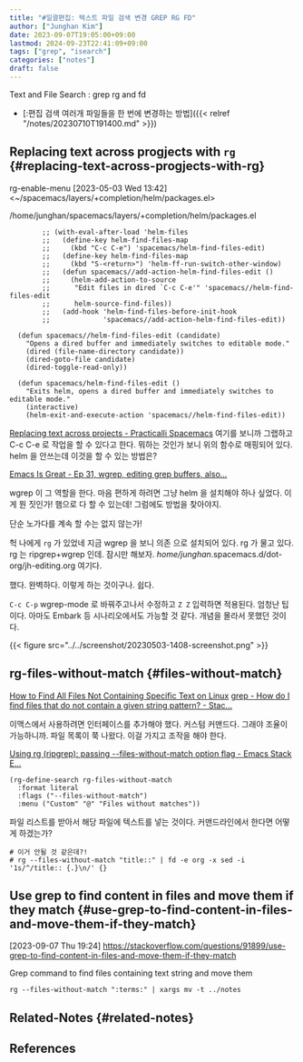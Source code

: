 ```yaml
---
title: "#일괄편집: 텍스트 파일 검색 변경 GREP RG FD"
author: ["Junghan Kim"]
date: 2023-09-07T19:05:00+09:00
lastmod: 2024-09-23T22:41:09+09:00
tags: ["grep", "isearch"]
categories: ["notes"]
draft: false
---
```


Text and File Search : grep rg and fd

-   [:편집 검색 여러개 파일들을 한 번에 변경하는 방법]({{< relref "/notes/20230710T191400.md" >}})


## Replacing text across progjects with `rg` {#replacing-text-across-progjects-with-rg}

rg-enable-menu <span class="timestamp-wrapper"><span class="timestamp">[2023-05-03 Wed 13:42]</span></span> <~/spacemacs/layers/+completion/helm/packages.el>

/home/junghan/spacemacs/layers/+completion/helm/packages.el

```elisp
        ;; (with-eval-after-load 'helm-files
        ;;   (define-key helm-find-files-map
        ;;     (kbd "C-c C-e") 'spacemacs/helm-find-files-edit)
        ;;   (define-key helm-find-files-map
        ;;     (kbd "S-<return>") 'helm-ff-run-switch-other-window)
        ;;   (defun spacemacs//add-action-helm-find-files-edit ()
        ;;     (helm-add-action-to-source
        ;;      "Edit files in dired `C-c C-e'" 'spacemacs//helm-find-files-edit
        ;;      helm-source-find-files))
        ;;   (add-hook 'helm-find-files-before-init-hook
        ;;             'spacemacs//add-action-helm-find-files-edit))

  (defun spacemacs//helm-find-files-edit (candidate)
    "Opens a dired buffer and immediately switches to editable mode."
    (dired (file-name-directory candidate))
    (dired-goto-file candidate)
    (dired-toggle-read-only))

  (defun spacemacs/helm-find-files-edit ()
    "Exits helm, opens a dired buffer and immediately switches to editable mode."
    (interactive)
    (helm-exit-and-execute-action 'spacemacs//helm-find-files-edit))
```

[Replacing text across projects - Practicalli Spacemacs](https://practical.li/spacemacs/spacemacs-basics/evil-tools/replacing-text-across-projects/) 여기를 보니까 그랩하고 C-c C-e 로 작업을 할 수 있다고 한다. 뭐하는 것인가 보니 위의 함수로 매핑되어 있다. helm 을 안쓰는데 이것을 할 수 있는 방법은?

[Emacs Is Great - Ep 31, wgrep, editing grep buffers, also...](https://youtu.be/wBqkOnGnSkg)

wgrep 이 그 역할을 한다. 마음 편하게 하려면 그냥 helm 을 설치해야 하나 싶었다. 이게 뭔 짓인가! 햄으로 다 할 수 있는데! 그럼에도 방법을 찾아야지.

단순 노가다를 계속 할 수는 없지 않는가!

헉 나에게 `rg` 가 있었네 지금 wgrep 을 보니 의존 으로 설치되어 있다. rg 가 물고 있다. rg 는 ripgrep+wgrep 인데. 잠시만 해보자. _home/junghan_.spacemacs.d/dot-org/jh-editing.org 여기다.

했다. 완벽하다. 이렇게 하는 것이구나. 쉽다.

`C-c C-p` wgrep-mode 로 바꿔주고나서 수정하고 `Z Z` 입력하면 적용된다. 엄청난 팁이다. 아마도 Embark 등 시나리오에서도 가능할 것 같다. 개념을 몰라서 못했던 것이다.

{{< figure src="../../screenshot/20230503-1408-screenshot.png" >}}


## rg-files-without-match {#files-without-match}



[How to Find All Files Not Containing Specific Text on Linux](https://linuxhandbook.com/list-non-matching-files/) [grep - How do I find files that do not contain a given string pattern? - Stac...](https://stackoverflow.com/questions/1748129/how-do-i-find-files-that-do-not-contain-a-given-string-pattern)

이맥스에서 사용하려면 인터페이스를 추가해야 했다. 커스텀 커맨드다. 그래야 조율이 가능하니까. 파일 목록이 쭉 나왔다. 이걸 가지고 조작을 해야 한다.

[Using rg (ripgrep): passing --files-without-match option flag - Emacs Stack E...](https://emacs.stackexchange.com/questions/74040/using-rg-ripgrep-passing-files-without-match-option-flag)

```elisp
(rg-define-search rg-files-without-match
  :format literal
  :flags ("--files-without-match")
  :menu ("Custom" "@" "Files without matches"))
```

파일 리스트를 받아서 해당 파일에 텍스트를 넣는 것이다. 커맨드라인에서 한다면 어떻게 하겠는가?

```text
# 이거 안될 것 같은데?!
# rg --files-without-match "title::" | fd -e org -x sed -i '1s/^/title:: {.}\n/' {}
```


## Use grep to find content in files and move them if they match {#use-grep-to-find-content-in-files-and-move-them-if-they-match}

<span class="timestamp-wrapper"><span class="timestamp">[2023-09-07 Thu 19:24]</span></span> <https://stackoverflow.com/questions/91899/use-grep-to-find-content-in-files-and-move-them-if-they-match>

Grep command to find files containing text string and move them

```text
rg --files-without-match ":terms:" | xargs mv -t ../notes
```


## Related-Notes {#related-notes}

## References

<style>.csl-entry{text-indent: -1.5em; margin-left: 1.5em;}</style><div class="csl-bib-body">
</div>
